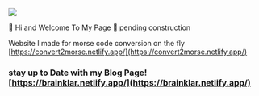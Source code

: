    
   
   ![](https://media.giphy.com/media/AvLKmAcMntkDYPj7G2/giphy.gif)


👾 Hi and Welcome To My Page 👾 pending construction

Website I made for morse code conversion on the fly [https://convert2morse.netlify.app/](https://convert2morse.netlify.app/)

### stay up to Date with my Blog Page! [https://brainklar.netlify.app/](https://brainklar.netlify.app/)

